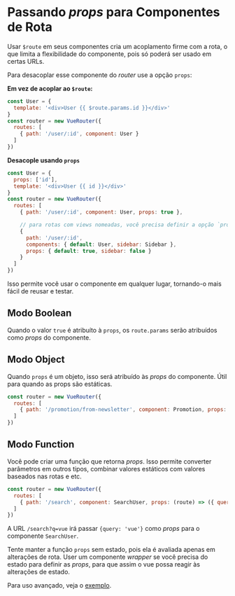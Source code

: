 # Passando _props_ para Componentes de Rota

Usar `$route` em seus componentes cria um acoplamento firme com a rota, o que limita a flexibilidade do componente, pois só poderá ser usado em certas URLs.

Para desacoplar esse componente do _router_ use a opção `props`:

**Em vez de acoplar ao `$route`:**

``` js
const User = {
  template: '<div>User {{ $route.params.id }}</div>'
}
const router = new VueRouter({
  routes: [
    { path: '/user/:id', component: User }
  ]
})
```

**Desacople usando `props`**

``` js
const User = {
  props: ['id'],
  template: '<div>User {{ id }}</div>'
}
const router = new VueRouter({
  routes: [
    { path: '/user/:id', component: User, props: true },

    // para rotas com views nomeadas, você precisa definir a opção `props` para cada view nomeada:
    {
      path: '/user/:id',
      components: { default: User, sidebar: Sidebar },
      props: { default: true, sidebar: false }
    }
  ]
})
```

Isso permite você usar o componente em qualquer lugar, tornando-o mais fácil de reusar e testar.

## Modo Boolean

Quando o valor `true` é atribuíto à `props`, os `route.params` serão atribuídos como _props_ do componente.

## Modo Object

Quando `props` é um objeto, isso será atribuído às _props_ do componente. Útil para quando as props são estáticas.

``` js
const router = new VueRouter({
  routes: [
    { path: '/promotion/from-newsletter', component: Promotion, props: { newsletterPopup: false } }
  ]
})
```

## Modo Function

Você pode criar uma função que retorna _props_. Isso permite converter parâmetros em outros tipos, combinar valores estáticos com valores baseados nas rotas e etc.

``` js
const router = new VueRouter({
  routes: [
    { path: '/search', component: SearchUser, props: (route) => ({ query: route.query.q }) }
  ]
})
```

A URL `/search?q=vue` irá passar `{query: 'vue'}` como _props_ para o componente `SearchUser`.

Tente manter a função `props` sem estado, pois ela é avaliada apenas em alterações de rota. User um componente _wrapper_ se você precisa do estado para definir as _props_, para que assim o vue possa reagir às alterações de estado.

Para uso avançado, veja o [exemplo](https://github.com/vuejs/vue-router/blob/dev/examples/route-props/app.js).
